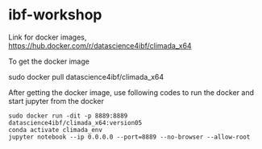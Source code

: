 # ibf-workshop



Link for docker images, https://hub.docker.com/r/datascience4ibf/climada_x64


To get the docker image

sudo docker pull datascience4ibf/climada_x64



After getting the docker image, use following codes to run the docker and start jupyter from the docker

```
sudo docker run -dit -p 8889:8889 datascience4ibf/climada_x64:version05
conda activate climada_env
jupyter notebook --ip 0.0.0.0 --port=8889 --no-browser --allow-root
```


